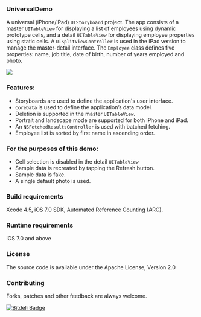 ### UniversalDemo
A universal (iPhone/iPad) `UIStoryboard` project. The app consists of a master `UITableView` for displaying a list of employees using dynamic prototype cells, and a detail `UITableView` for displaying employee properties using static cells. A `UISplitViewController` is used in the iPad version to manage the master-detail interface. The `Employee` class defines five properties: name, job title, date of birth, number of years employed and photo.

![](http://i.imgur.com/OEJqeAT.png)

### Features:
- Storyboards are used to define the application's user interface.
- `CoreData` is used to define the application’s data model.
- Deletion is supported in the master `UITableView`.
- Portrait and landscape mode are supported for both iPhone and iPad.
- An `NSFetchedResultsController` is used with batched fetching.
- Employee list is sorted by first name in ascending order.

### For the purposes of this demo:
- Cell selection is disabled in the detail `UITableView`
- Sample data is recreated by tapping the Refresh button.
- Sample data is fake.
- A single default photo is used.

### Build requirements
Xcode 4.5, iOS 7.0 SDK, Automated Reference Counting (ARC).

### Runtime requirements
iOS 7.0 and above

### License
The source code is available under the Apache License, Version 2.0

### Contributing
Forks, patches and other feedback are always welcome.


[![Bitdeli Badge](https://d2weczhvl823v0.cloudfront.net/shrtlist/universaldemo/trend.png)](https://bitdeli.com/free "Bitdeli Badge")

